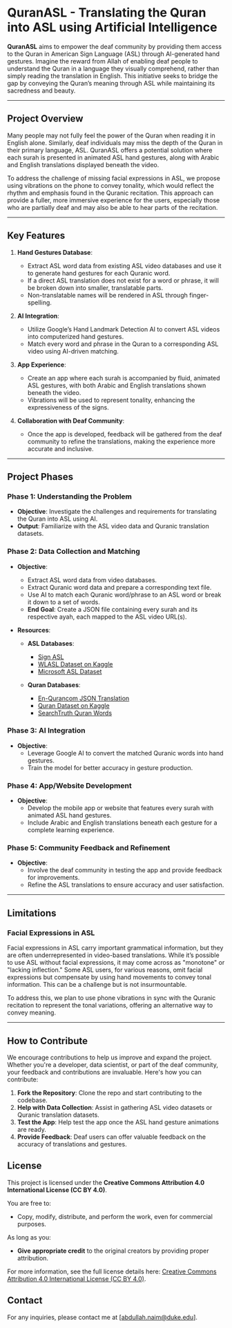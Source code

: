 # QuranASL - Translating the Quran into ASL using Artificial Intelligence

**QuranASL** aims to empower the deaf community by providing them access to the Quran in American Sign Language (ASL) through AI-generated hand gestures. Imagine the reward from Allah of enabling deaf people to understand the Quran in a language they visually comprehend, rather than simply reading the translation in English. This initiative seeks to bridge the gap by conveying the Quran’s meaning through ASL while maintaining its sacredness and beauty.

---

## Project Overview

Many people may not fully feel the power of the Quran when reading it in English alone. Similarly, deaf individuals may miss the depth of the Quran in their primary language, ASL. QuranASL offers a potential solution where each surah is presented in animated ASL hand gestures, along with Arabic and English translations displayed beneath the video.

To address the challenge of missing facial expressions in ASL, we propose using vibrations on the phone to convey tonality, which would reflect the rhythm and emphasis found in the Quranic recitation. This approach can provide a fuller, more immersive experience for the users, especially those who are partially deaf and may also be able to hear parts of the recitation.

---

## Key Features

1. **Hand Gestures Database**: 
   - Extract ASL word data from existing ASL video databases and use it to generate hand gestures for each Quranic word.
   - If a direct ASL translation does not exist for a word or phrase, it will be broken down into smaller, translatable parts.
   - Non-translatable names will be rendered in ASL through finger-spelling.

2. **AI Integration**: 
   - Utilize Google’s Hand Landmark Detection AI to convert ASL videos into computerized hand gestures.
   - Match every word and phrase in the Quran to a corresponding ASL video using AI-driven matching.

3. **App Experience**:
   - Create an app where each surah is accompanied by fluid, animated ASL gestures, with both Arabic and English translations shown beneath the video.
   - Vibrations will be used to represent tonality, enhancing the expressiveness of the signs.

4. **Collaboration with Deaf Community**:
   - Once the app is developed, feedback will be gathered from the deaf community to refine the translations, making the experience more accurate and inclusive.

---

## Project Phases

### Phase 1: Understanding the Problem
- **Objective**: Investigate the challenges and requirements for translating the Quran into ASL using AI.
- **Output**: Familiarize with the ASL video data and Quranic translation datasets.

### Phase 2: Data Collection and Matching
- **Objective**: 
  - Extract ASL word data from video databases.
  - Extract Quranic word data and prepare a corresponding text file.
  - Use AI to match each Quranic word/phrase to an ASL word or break it down to a set of words.
  - **End Goal**: Create a JSON file containing every surah and its respective ayah, each mapped to the ASL video URL(s).

- **Resources**:
  - **ASL Databases**:
    - [Sign ASL](https://www.signasl.org/)
    - [WLASL Dataset on Kaggle](https://www.kaggle.com/datasets/risangbaskoro/wlasl-processed?resource=download)
    - [Microsoft ASL Dataset](https://www.microsoft.com/en-us/download/details.aspx?id=100121)
  
  - **Quran Databases**:
    - [En-Qurancom JSON Translation](https://github.com/hablullah/data-quran/blob/master/word-translation/en-qurancom.json)
    - [Quran Dataset on Kaggle](https://www.kaggle.com/datasets/imrankhan197/the-quran-dataset)
    - [SearchTruth Quran Words](https://www.searchtruth.com/words.php)

### Phase 3: AI Integration
- **Objective**: 
  - Leverage Google AI to convert the matched Quranic words into hand gestures.
  - Train the model for better accuracy in gesture production.

### Phase 4: App/Website Development
- **Objective**: 
  - Develop the mobile app or website that features every surah with animated ASL hand gestures.
  - Include Arabic and English translations beneath each gesture for a complete learning experience.

### Phase 5: Community Feedback and Refinement
- **Objective**: 
  - Involve the deaf community in testing the app and provide feedback for improvements.
  - Refine the ASL translations to ensure accuracy and user satisfaction.

---

## Limitations

### Facial Expressions in ASL
Facial expressions in ASL carry important grammatical information, but they are often underrepresented in video-based translations. While it’s possible to use ASL without facial expressions, it may come across as "monotone" or "lacking inflection." Some ASL users, for various reasons, omit facial expressions but compensate by using hand movements to convey tonal information. This can be a challenge but is not insurmountable.

To address this, we plan to use phone vibrations in sync with the Quranic recitation to represent the tonal variations, offering an alternative way to convey meaning.

---

## How to Contribute

We encourage contributions to help us improve and expand the project. Whether you're a developer, data scientist, or part of the deaf community, your feedback and contributions are invaluable. Here's how you can contribute:

1. **Fork the Repository**: Clone the repo and start contributing to the codebase.
2. **Help with Data Collection**: Assist in gathering ASL video datasets or Quranic translation datasets.
3. **Test the App**: Help test the app once the ASL hand gesture animations are ready.
4. **Provide Feedback**: Deaf users can offer valuable feedback on the accuracy of translations and gestures.

## License

This project is licensed under the **Creative Commons Attribution 4.0 International License (CC BY 4.0)**.

You are free to:
- Copy, modify, distribute, and perform the work, even for commercial purposes.

As long as you:
- **Give appropriate credit** to the original creators by providing proper attribution.

For more information, see the full license details here: [Creative Commons Attribution 4.0 International License (CC BY 4.0)](https://creativecommons.org/licenses/by/4.0/).

## Contact

For any inquiries, please contact me at [abdullah.naim@duke.edu].
